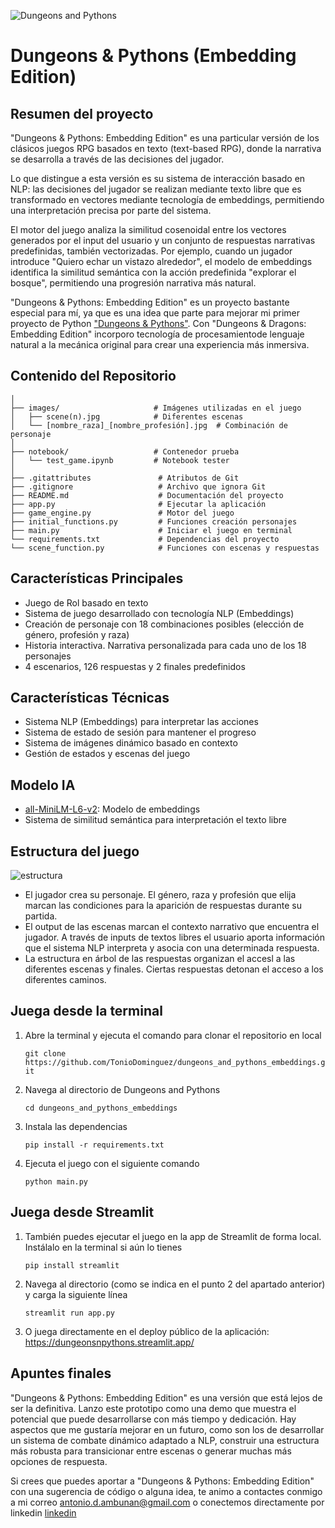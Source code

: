 ![Dungeons and Pythons](https://i.imgur.com/t0n8bOy.jpeg)

# Dungeons & Pythons (Embedding Edition)

## Resumen del proyecto

"Dungeons & Pythons: Embedding Edition" es una particular versión de los clásicos juegos RPG basados en texto (text-based RPG), donde la narrativa se desarrolla a través de las decisiones del
jugador.

Lo que distingue a esta versión es su sistema de interacción basado en NLP: las decisiones del jugador se realizan mediante texto libre que es transformado en vectores mediante tecnología de embeddings, permitiendo una interpretación precisa por parte del sistema.

El motor del juego analiza la similitud cosenoidal entre los vectores generados por el input del usuario y un conjunto de respuestas narrativas predefinidas, también vectorizadas. Por ejemplo, cuando un jugador introduce "Quiero echar un vistazo alrededor", el modelo de embeddings identifica la similitud semántica con la acción predefinida "explorar el bosque", permitiendo una progresión narrativa más natural.

"Dungeons & Pythons: Embedding Edition" es un proyecto bastante especial para mí, ya que es una idea que parte para mejorar mi primer proyecto de Python ["Dungeons & Pythons"](https://github.com/TonioDominguez/Dungeons_and_Pythons). Con "Dungeons & Dragons: Embedding Edition" incorporo tecnología de procesamientode lenguaje natural a la mecánica original para crear una experiencia más inmersiva.

## Contenido del Repositorio

```Contenido del Repositorio Dungeons & Pythons: Embedding Edition
│
├── images/                     # Imágenes utilizadas en el juego
│   ├── scene(n).jpg            # Diferentes escenas
│   └── [nombre_raza]_[nombre_profesión].jpg  # Combinación de personaje
│
├── notebook/                   # Contenedor prueba
│   └── test_game.ipynb         # Notebook tester
│
├── .gitattributes               # Atributos de Git
├── .gitignore                   # Archivo que ignora Git
├── README.md                    # Documentación del proyecto
├── app.py                       # Ejecutar la aplicación
├── game_engine.py               # Motor del juego
├── initial_functions.py         # Funciones creación personajes
├── main.py                      # Iniciar el juego en terminal
└── requirements.txt             # Dependencias del proyecto
└── scene_function.py            # Funciones con escenas y respuestas
```

## Características Principales

- Juego de Rol basado en texto
- Sistema de juego desarrollado con tecnología NLP (Embeddings)
- Creación de personaje con 18 combinaciones posibles (elección de género, profesión y raza)
- Historia interactiva. Narrativa personalizada para cada uno de los 18 personajes
- 4 escenarios, 126 respuestas y 2 finales predefinidos

## Características Técnicas

- Sistema NLP (Embeddings) para interpretar las acciones
- Sistema de estado de sesión para mantener el progreso
- Sistema de imágenes dinámico basado en contexto
- Gestión de estados y escenas del juego

## Modelo IA

- [all-MiniLM-L6-v2](https://huggingface.co/sentence-transformers/all-MiniLM-L6-v2): Modelo de embeddings
- Sistema de similitud semántica para interpretación el texto libre

## Estructura del juego

![estructura](https://i.imgur.com/Dn9ymiC.png)

- El jugador crea su personaje. El género, raza y profesión que elija marcan las condiciones para la aparición de respuestas durante su partida.
- El output de las escenas marcan el contexto narrativo que encuentra el jugador. A través de inputs de textos libres el usuario aporta información que el sistema NLP interpreta y asocia con una determinada respuesta.
- La estructura en árbol de las respuestas organizan el accesl a las diferentes escenas y finales. Ciertas respuestas detonan el acceso a los diferentes caminos.

## Juega desde la terminal

1. Abre la terminal y ejecuta el comando para clonar el repositorio en local
   
   ```git clone https://github.com/TonioDominguez/dungeons_and_pythons_embeddings.git```
   
2. Navega al directorio de Dungeons and Pythons
   
   ```cd dungeons_and_pythons_embeddings```
   
3. Instala las dependencias
   
   ```pip install -r requirements.txt```
   
4. Ejecuta el juego con el siguiente comando
   
   ```python main.py```

## Juega desde Streamlit

1. También puedes ejecutar el juego en la app de Streamlit de forma local. Instálalo en la terminal si aún lo tienes

   ```pip install streamlit```

2. Navega al directorio (como se indica en el punto 2 del apartado anterior) y carga la siguiente línea

   ```streamlit run app.py```

3. O juega directamente en el deploy público de la aplicación: https://dungeonsnpythons.streamlit.app/

## Apuntes finales

"Dungeons & Pythons: Embedding Edition" es una versión que está lejos de ser la definitiva. Lanzo este prototipo como una demo que muestra el potencial que puede desarrollarse con más tiempo y dedicación. Hay aspectos que me gustaría mejorar en un futuro, como son los de desarrollar un sistema de combate dinámico adaptado a NLP, construir una estructura más robusta para transicionar entre escenas o generar muchas más opciones de respuesta.

Si crees que puedes aportar a "Dungeons & Pythons: Embedding Edition" con una sugerencia de código o alguna idea, te animo a contactes conmigo a mi correo antonio.d.ambunan@gmail.com o conectemos directamente por linkedin [linkedin](https://www.linkedin.com/in/antoniodominguezambunan/)
